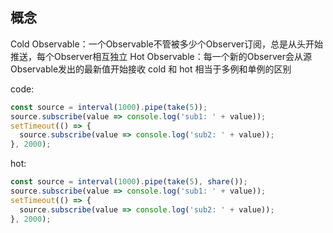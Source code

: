 ## 概念
Cold Observable：一个Observable不管被多少个Observer订阅，总是从头开始推送，每个Observer相互独立
Hot Observable：每一个新的Observer会从源Observable发出的最新值开始接收
cold 和 hot 相当于多例和单例的区别

code:
```typescript
const source = interval(1000).pipe(take(5));
source.subscribe(value => console.log('sub1: ' + value));
setTimeout(() => {
  source.subscribe(value => console.log('sub2: ' + value));
}, 2000);
```

hot:
```typescript
const source = interval(1000).pipe(take(5), share());
source.subscribe(value => console.log('sub1: ' + value));
setTimeout(() => {
  source.subscribe(value => console.log('sub2: ' + value));
}, 2000);
```
